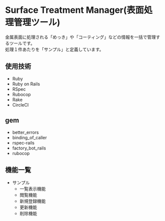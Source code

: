 # Surface Treatment Manager(表面処理管理ツール)
金属表面に処理される「めっき」や「コーティング」などの情報を一括で管理するツールです。<br>
処理１件あたりを「サンプル」と定義しています。

## 使用技術
- Ruby
- Ruby on Rails
- RSpec
- Rubocop
- Rake
- CircleCI

## gem
- better_errors
- binding_of_caller
- rspec-rails
- factory_bot_rails
- rubocop

## 機能一覧
- サンプル
  - 一覧表示機能
  - 閲覧機能
  - 新規登録機能
  - 更新機能
  - 削除機能